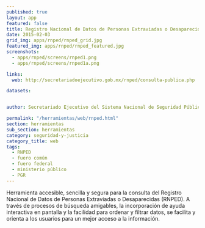 ```yaml
---
published: true
layout: app
featured: false
title: Registro Nacional de Datos de Personas Extraviadas o Desaparecidas | RNPED
date: 2015-02-03
grid_img: apps/rnped/rnped_grid.jpg
featured_img: apps/rnped/rnped_featured.jpg
screenshots:
  - apps/rnped/screens/rnped1.png
  - apps/rnped/screens/rnped1a.png

links:
  web: http://secretariadoejecutivo.gob.mx/rnped/consulta-publica.php

datasets:


author: Secretariado Ejecutivo del Sistema Nacional de Seguridad Pública

permalink: "/herramientas/web/rnped.html"
section: herramientas
sub_section: herramientas
category: seguridad-y-justicia
category_title: web
tags:
  - RNPED
  - fuero común
  - fuero federal
  - ministerio público
  - PGR
---
```


Herramienta accesible, sencilla y segura para la consulta del Registro Nacional de Datos de Personas Extraviadas o Desaparecidas (RNPED). A través de procesos de búsqueda amigables, la incorporación de ayuda interactiva en pantalla y la facilidad para ordenar y filtrar datos, se facilita y orienta a los usuarios para un mejor acceso a la información.
